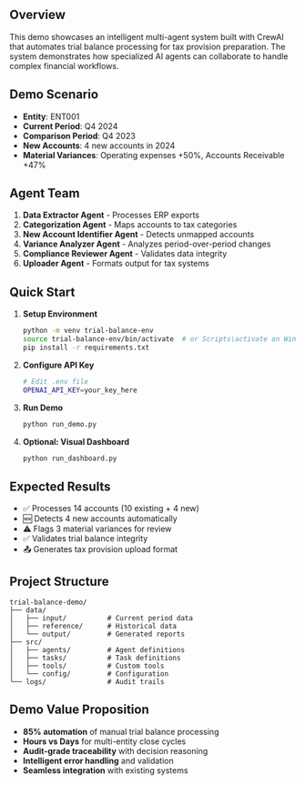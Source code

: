 
## Overview
This demo showcases an intelligent multi-agent system built with CrewAI that automates trial balance processing for tax provision preparation. The system demonstrates how specialized AI agents can collaborate to handle complex financial workflows.

## Demo Scenario
- **Entity**: ENT001
- **Current Period**: Q4 2024 
- **Comparison Period**: Q4 2023
- **New Accounts**: 4 new accounts in 2024
- **Material Variances**: Operating expenses +50%, Accounts Receivable +47%

## Agent Team
1. **Data Extractor Agent** - Processes ERP exports
2. **Categorization Agent** - Maps accounts to tax categories
3. **New Account Identifier Agent** - Detects unmapped accounts
4. **Variance Analyzer Agent** - Analyzes period-over-period changes
5. **Compliance Reviewer Agent** - Validates data integrity
6. **Uploader Agent** - Formats output for tax systems

## Quick Start

1. **Setup Environment**
   ```bash
   python -m venv trial-balance-env
   source trial-balance-env/bin/activate  # or Scripts\activate on Windows
   pip install -r requirements.txt
   ```

2. **Configure API Key**
   ```bash
   # Edit .env file
   OPENAI_API_KEY=your_key_here
   ```

3. **Run Demo**
   ```bash
   python run_demo.py
   ```

4. **Optional: Visual Dashboard**
   ```bash
   python run_dashboard.py
   ```

## Expected Results
- ✅ Processes 14 accounts (10 existing + 4 new)
- 🆕 Detects 4 new accounts automatically
- ⚠️ Flags 3 material variances for review
- ✅ Validates trial balance integrity
- 📤 Generates tax provision upload format

## Project Structure
```
trial-balance-demo/
├── data/
│   ├── input/          # Current period data
│   ├── reference/      # Historical data
│   └── output/         # Generated reports
├── src/
│   ├── agents/         # Agent definitions
│   ├── tasks/          # Task definitions
│   ├── tools/          # Custom tools
│   └── config/         # Configuration
└── logs/               # Audit trails
```

## Demo Value Proposition
- **85% automation** of manual trial balance processing
- **Hours vs Days** for multi-entity close cycles
- **Audit-grade traceability** with decision reasoning
- **Intelligent error handling** and validation
- **Seamless integration** with existing systems
